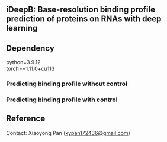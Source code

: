 ## iDeepB: Base-resolution binding profile prediction of proteins on RNAs with deep learning

## Dependency
python=3.9.12 \
torch==1.11.0+cu113

### Predicting binding profile without control

### Predicting binding profile with control

## Reference
Contact: Xiaoyong Pan (xypan172436@gmail.com)
